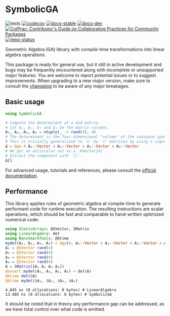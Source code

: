 # SymbolicGA

![tests](https://github.com/serenity4/SymbolicGA.jl/workflows/Run%20tests/badge.svg)
[![codecov](https://codecov.io/gh/serenity4/SymbolicGA.jl/branch/main/graph/badge.svg?token=5JSJGHYHCU)](https://codecov.io/gh/serenity4/SymbolicGA.jl)
[![docs-stable](https://img.shields.io/badge/docs-stable-blue.svg)](https://serenity4.github.io/SymbolicGA.jl/stable)
[![docs-dev](https://img.shields.io/badge/docs-dev-blue.svg)](https://serenity4.github.io/SymbolicGA.jl/dev)
[![ColPrac: Contributor's Guide on Collaborative Practices for Community Packages](https://img.shields.io/badge/ColPrac-Contributor's%20Guide-blueviolet)](https://github.com/SciML/ColPrac)
[![repo-status](https://www.repostatus.org/badges/latest/active.svg)](https://www.repostatus.org/#active)

Geometric Algebra (GA) library with compile-time transformations into linear algebra operations.

This package is ready for general use, but it still in active development and bugs may be frequently encountered along with incomplete or unsupported major features. You are welcome to report potential issues or to suggest improvements. When upgrading to a new major version, make sure to consult the [changelog](https://github.com/serenity4/SymbolicGA.jl/blob/main/CHANGELOG.md) to be aware of any major breakages.

## Basic usage

```julia
using SymbolicGA

# Compute the determinant of a 4x4 matrix.
# Let A₁, A₂, A₃ and A₄ be the matrix columns.
A₁, A₂, A₃, A₄ = ntuple(_ -> rand(4), 4)
# The determinant is the four-dimensional "volume" of the subspace spanned by all four column vectors.
# This is trivially generalized to `n`-by-`n` matrices by using a signature of `n` and wedging all `n` column vectors.
Δ = @ga 4 A₁::Vector ∧ A₂::Vector ∧ A₃::Vector ∧ A₄::Vector
# We got an antiscalar out as a `KVector{4}`.
# Extract the component with `[]`.
Δ[]
```

For advanced usage, tutorials and references, please consult the [official documentation](https://github.com/serenity4.github.io/SymbolicGA.jl/dev).

## Performance

This library applies rules of geometric algebra at compile-time to generate performant code for runtime execution. The resulting instructions are scalar operations, which should be fast and comparable to hand-written optimized numerical code:

```julia
using StaticArrays: @SVector, SMatrix
using LinearAlgebra: det
using BenchmarkTools: @btime
mydet(A₁, A₂, A₃, A₄) = @ga(4, A₁::Vector ∧ A₂::Vector ∧ A₃::Vector ∧ A₄::Vector)[]
A₁ = @SVector rand(4)
A₂ = @SVector rand(4)
A₃ = @SVector rand(4)
A₄ = @SVector rand(4)
A = SMatrix([A₁ A₂ A₃ A₄])
@assert mydet(A₁, A₂, A₃, A₄) ≈ det(A)
@btime det($A)
@btime mydet($A₁, $A₂, $A₃, $A₄)
```

```
4.845 ns (0 allocations: 0 bytes) # LinearAlgebra
13.485 ns (0 allocations: 0 bytes) # SymbolicGA
```

It should be noted that in theory any performance gap can be addressed, as we have total control over what code is emitted.
